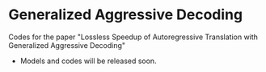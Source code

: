 # Generalized Aggressive Decoding

Codes for the paper "Lossless Speedup of Autoregressive Translation with
Generalized Aggressive Decoding"

- Models and codes will be released soon.